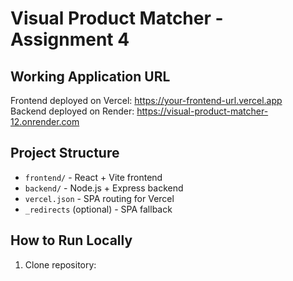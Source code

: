 # Visual Product Matcher - Assignment 4

## Working Application URL
Frontend deployed on Vercel: https://your-frontend-url.vercel.app  
Backend deployed on Render: https://visual-product-matcher-12.onrender.com

## Project Structure
- `frontend/` - React + Vite frontend
- `backend/` - Node.js + Express backend
- `vercel.json` - SPA routing for Vercel
- `_redirects` (optional) - SPA fallback

## How to Run Locally
1. Clone repository:
